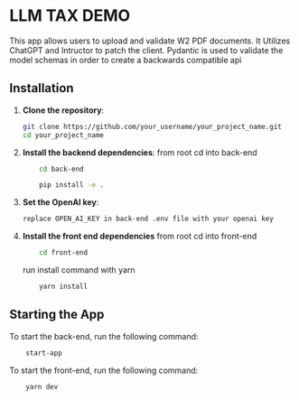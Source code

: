 # LLM TAX DEMO

This app allows users to upload and validate W2 PDF documents.
It Utilizes ChatGPT and Intructor to patch the client.
Pydantic is used to validate the model schemas in order to create a backwards compatible api

## Installation

1. **Clone the repository**:

    ```bash
    git clone https://github.com/your_username/your_project_name.git
    cd your_project_name
    ```

2. **Install the backend dependencies**:
    from root cd into back-end
    ```bash
        cd back-end
    ```

    ```bash
        pip install -e .
    ```

3. **Set the OpenAI key**:

    ```bash
    replace OPEN_AI_KEY in back-end .env file with your openai key
    ```

4. **Install the front end dependencies**
    from root cd into front-end

    ```bash
        cd front-end
    ```

    run install command with yarn
    ```bash
        yarn install
    ```

## Starting the App

To start the back-end, run the following command:

```bash
    start-app
```

To start the front-end, run the following command:

```bash
    yarn dev
```